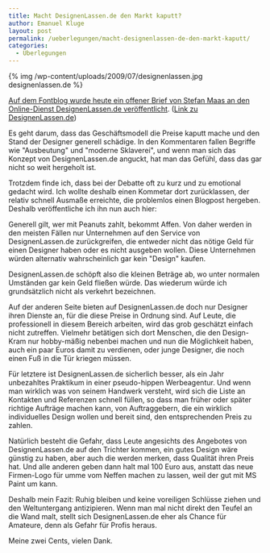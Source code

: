 ```yaml
---
title: Macht DesignenLassen.de den Markt kaputt?
author: Emanuel Kluge
layout: post
permalink: /ueberlegungen/macht-designenlassen-de-den-markt-kaputt/
categories:
  - Überlegungen
---
```


{% img /wp-content/uploads/2009/07/designenlassen.jpg designenlassen.de %}

[Auf dem Fontblog wurde heute ein offener Brief von Stefan Maas an den Online-Dienst DesignenLassen.de veröffentlicht][fontblog]. ([Link zu DesignenLassen.de][designenlassen])

Es geht darum, dass das Geschäftsmodell die Preise kaputt mache und den Stand der Designer generell schädige. In den Kommentaren fallen Begriffe wie "Ausbeutung" und "moderne Sklaverei", und wenn man sich das Konzept von DesignenLassen.de anguckt, hat man das Gefühl, dass das gar nicht so weit hergeholt ist.

Trotzdem finde ich, dass bei der Debatte oft zu kurz und zu emotional gedacht wird. Ich wollte deshalb einen Kommetar dort zurücklassen, der relativ schnell Ausmaße erreichte, die problemlos einen Blogpost hergeben. Deshalb veröffentliche ich ihn nun auch hier:

Generell gilt, wer mit Peanuts zahlt, bekommt Affen. Von daher werden in den meisten Fällen nur Unternehmen auf den Service von DesignenLassen.de zurückgreifen, die entweder nicht das nötige Geld für einen Designer haben oder es nicht ausgeben wollen. Diese Unternehmen würden alternativ wahrscheinlich gar kein "Design" kaufen.

DesignenLassen.de schöpft also die kleinen Beträge ab, wo unter normalen Umständen gar kein Geld fließen würde. Das wiederum würde ich grundsätzlich nicht als verkehrt bezeichnen.

Auf der anderen Seite bieten auf DesignenLassen.de doch nur Designer ihren Dienste an, für die diese Preise in Ordnung sind. Auf Leute, die professionell in diesem Bereich arbeiten, wird das grob geschätzt einfach nicht zutreffen. Vielmehr betätigen sich dort Menschen, die den Design-Kram nur hobby-mäßig nebenbei machen und nun die Möglichkeit haben, auch ein paar Euros damit zu verdienen, oder junge Designer, die noch einen Fuß in die Tür kriegen müssen.

Für letztere ist DesignenLassen.de sicherlich besser, als ein Jahr unbezahltes Praktikum in einer pseudo-hippen Werbeagentur. Und wenn man wirklich was von seinem Handwerk versteht, wird sich die Liste an Kontakten und Referenzen schnell füllen, so dass man früher oder später richtige Aufträge machen kann, von Auftraggebern, die ein wirklich individuelles Design wollen und bereit sind, den entsprechenden Preis zu zahlen.

Natürlich besteht die Gefahr, dass Leute angesichts des Angebotes von DesignenLassen.de auf den Trichter kommen, ein gutes Design wäre günstig zu haben, aber auch die werden merken, dass Qualität ihren Preis hat. Und alle anderen geben dann halt mal 100 Euro aus, anstatt das neue Firmen-Logo für umme vom Neffen machen zu lassen, weil der gut mit MS Paint um kann.

Deshalb mein Fazit: Ruhig bleiben und keine voreiligen Schlüsse ziehen und den Weltuntergang antizipieren. Wenn man mal nicht direkt den Teufel an die Wand malt, stellt sich DesignenLassen.de eher als Chance für Amateure, denn als Gefahr für Profis heraus.

Meine zwei Cents, vielen Dank.

[fontblog]: http://www.fontblog.de/offener-brief-an-designenlassen-de
[designenlassen]: http://www.designenlassen.de/
